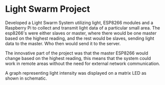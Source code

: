 # Light Swarm Project

Developed a Light Swarm System utilizing light, ESP8266 modules and a Raspberry Pi to collect and transmit light data of a particular small area.
The esp8266's were either slaves or master, where there would be one master based on the highest reading, and the rest would be slaves, sending light data to the master. Who then would send it to the server. 

The innovative part of the project was that the master ESP8266 would change based on the highest reading, this means that the system could work in remote areas without the need for external network communication.

A graph representing light intensity was displayed on a matrix LED as shown in schematic.
